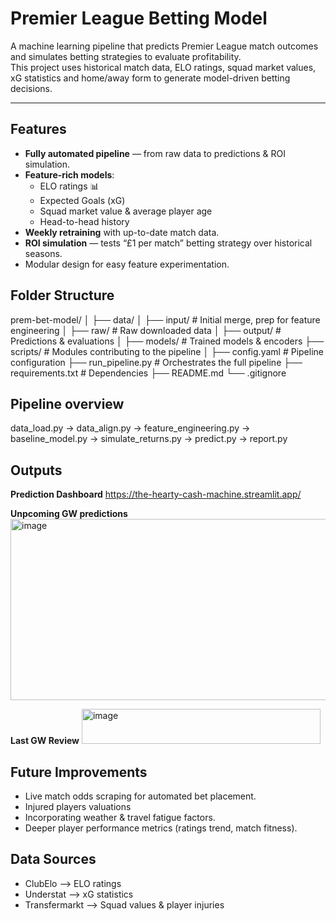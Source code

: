 # Premier League Betting Model

A machine learning pipeline that predicts Premier League match outcomes and simulates betting strategies to evaluate profitability.  
This project uses historical match data, ELO ratings, squad market values, xG statistics and home/away form to generate model-driven betting decisions.

---

## Features
- **Fully automated pipeline** — from raw data to predictions & ROI simulation.
- **Feature-rich models**:
  - ELO ratings 📊
  - Expected Goals (xG)
  - Squad market value & average player age
  - Head-to-head history
- **Weekly retraining** with up-to-date match data.
- **ROI simulation** — tests “£1 per match” betting strategy over historical seasons.
- Modular design for easy feature experimentation.

## Folder Structure
prem-bet-model/
│
├── data/
│ ├── input/ # Initial merge, prep for feature engineering
│ ├── raw/ # Raw downloaded data
│ ├── output/ # Predictions & evaluations
│
├── models/ # Trained models & encoders
├── scripts/ # Modules contributing to the pipeline
│ 
├── config.yaml # Pipeline configuration
├── run_pipeline.py # Orchestrates the full pipeline
├── requirements.txt # Dependencies
├── README.md
└── .gitignore

## Pipeline overview

data_load.py -> data_align.py -> feature_engineering.py -> baseline_model.py -> simulate_returns.py -> predict.py -> report.py

## Outputs
**Prediction Dashboard**
https://the-hearty-cash-machine.streamlit.app/

**Unpcoming GW predictions**
<img width="1388" height="290" alt="image" src="https://github.com/user-attachments/assets/4706668e-d593-4251-a378-cf026001ef3f" />

**Last GW Review**
<img width="382" height="56" alt="image" src="https://github.com/user-attachments/assets/f7ae5541-4656-4b98-a8a8-1e524f12c005" />

## Future Improvements
- Live match odds scraping for automated bet placement.
- Injured players valuations
- Incorporating weather & travel fatigue factors.
- Deeper player performance metrics (ratings trend, match fitness).

## Data Sources
- ClubElo —> ELO ratings
- Understat —> xG statistics
- Transfermarkt —> Squad values & player injuries

